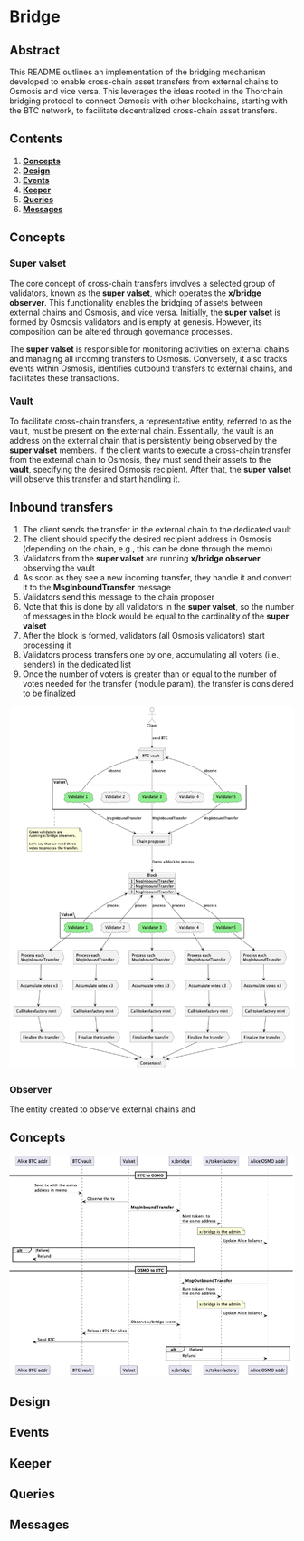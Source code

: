 # Bridge

## Abstract

This README outlines an implementation of the bridging mechanism developed to enable cross-chain asset transfers from external chains to Osmosis and vice versa. This leverages the ideas rooted in the Thorchain bridging protocol to connect Osmosis with other blockchains, starting with the BTC network, to facilitate decentralized cross-chain asset transfers.

## Contents

1. **[Concepts](#Concepts)**
2. **[Design](#Design)**
3. **[Events](#Events)**
4. **[Keeper](#Keeper)**
5. **[Queries](#Queries)**
6. **[Messages](#Messages)**

## Concepts

### Super valset

The core concept of cross-chain transfers involves a selected group of validators, known as the **super valset**, which operates the **x/bridge observer**. This functionality enables the bridging of assets between external chains and Osmosis, and vice versa. Initially, the **super valset** is formed by Osmosis validators and is empty at genesis. However, its composition can be altered through governance processes.

The **super valset** is responsible for monitoring activities on external chains and managing all incoming transfers to Osmosis. Conversely, it also tracks events within Osmosis, identifies outbound transfers to external chains, and facilitates these transactions.

### Vault

To facilitate cross-chain transfers, a representative entity, referred to as the vault, must be present on the external chain. Essentially, the vault is an address on the external chain that is persistently being observed by the **super valset** members. If the client wants to execute a cross-chain transfer from the external chain to Osmosis, they must send their assets to the **vault**, specifying the desired Osmosis recipient. After that, the **super valset** will observe this transfer and start handling it.

## Inbound transfers

1. The client sends the transfer in the external chain to the dedicated vault
2. The client should specify the desired recipient address in Osmosis (depending on the chain, e.g., this can be done through the memo)
3. Validators from the **super valset** are running **x/bridge observer** observing the vault
4. As soon as they see a new incoming transfer, they handle it and convert it to the **MsgInboundTransfer** message
5. Validators send this message to the chain proposer
6. Note that this is done by all validators in the **super valset**, so the number of messages in the block would be equal to the cardinality of the **super valset**
7. After the block is formed, validators (all Osmosis validators) start processing it
8. Validators process transfers one by one, accumulating all voters (i.e., senders) in the dedicated list
9. Once the number of voters is greater than or equal to the number of votes needed for the transfer (module param), the transfer is considered to be finalized

![inbound_transfers](images/inbound_transfer.png)

### Observer

The entity created to observe external chains and 

## Concepts

![image.png](images/mint_burn.png)

## Design

## Events

## Keeper

## Queries

## Messages